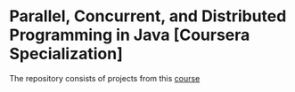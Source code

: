 # Parallel, Concurrent, and Distributed Programming in Java [Coursera Specialization]

The repository consists of projects from this [course](https://www.coursera.org/specializations/pcdp)

